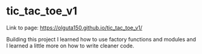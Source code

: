 # tic_tac_toe_v1
Link to page: https://olguta150.github.io/tic_tac_toe_v1/

Building this project I learned how to use factory functions and modules and I learned a little more on how to write cleaner code.
